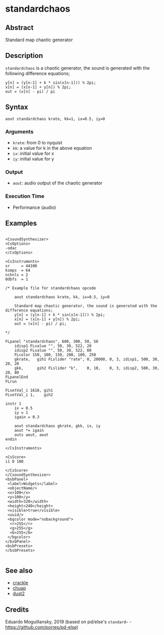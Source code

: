 # standardchaos

## Abstract

Standard map chaotic generator

## Description

`standardchaos` is a chaotic generator, the sound is generated with 
the following difference equations;

    y[n] = (y[n-1] + k * sin(x[n-1])) % 2pi;
    x[n] = (x[n-1] + y[n]) % 2pi;
    out = (x[n] - pi) / pi
    

## Syntax

    aout standardchaos krate, kk=1, ix=0.5, iy=0
    
### Arguments

* `krate`: from 0 to nyquist
* `kk`: a value for k in the above equation
* `ix`: initial value for x
* `iy`: initial value for y

### Output

* `aout`: audio output of the chaotic generator

### Execution Time

* Performance (audio)

## Examples

```csound 

<CsoundSynthesizer>
<CsOptions>
-odac           
</CsOptions>

<CsInstruments>
sr     = 44100
ksmps  = 64
nchnls = 2
0dbfs  = 1

/* Example file for standardchaos opcode

	aout standardchaos krate, kk, ix=0.5, iy=0
	
	Standard map chaotic generator, the sound is generated with the difference equations;
    y[n] = (y[n-1] + k * sin(x[n-1])) % 2pi;
    x[n] = (x[n-1] + y[n]) % 2pi;
    out = (x[n] - pi) / pi;

*/

FLpanel "standardchaos", 600, 300, 50, 50
	idisp1 FLvalue "", 50, 30, 522, 20
	idisp2 FLvalue "", 50, 30, 522, 80
	FLcolor 150, 100, 150, 200, 100, 250
	gkrate,   gih1 FLslider "rate", 0, 20000, 0, 3, idisp1, 500, 30, 20, 20
	gkk,      gih2 FLslider "k",    0, 10,    0, 3, idisp2, 500, 30, 20, 80
FLpanelEnd
FLrun

FLsetVal_i 1618, gih1
FLsetVal_i 1,    gih2

instr 1
	ix = 0.5
	iy = 1
	igain = 0.3
	
	aout standardchaos gkrate, gkk, ix, iy
	aout *= igain
	outs aout, aout	
endin

</CsInstruments>

<CsScore>
i1 0 100

</CsScore>
</CsoundSynthesizer>
<bsbPanel>
 <label>Widgets</label>
 <objectName/>
 <x>100</x>
 <y>100</y>
 <width>320</width>
 <height>240</height>
 <visible>true</visible>
 <uuid/>
 <bgcolor mode="nobackground">
  <r>255</r>
  <g>255</g>
  <b>255</b>
 </bgcolor>
</bsbPanel>
<bsbPresets>
</bsbPresets>


```


## See also

* [crackle](crackle.md)
* [chuap](https://csound.com/docs/manual/chuap.html)
* [dust2](https://csound.com/docs/manual/dust2.html)

## Credits

Eduardo Moguillansky, 2019
(based on pd/else's `standard~` - https://github.com/porres/pd-else)

